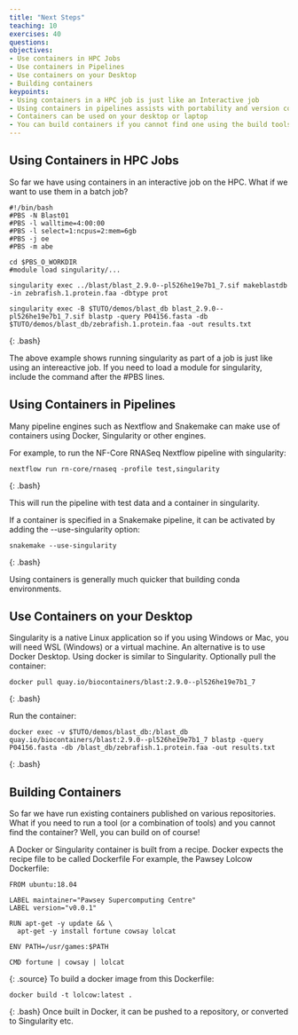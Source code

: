 ```yaml
---
title: "Next Steps"
teaching: 10
exercises: 40
questions:
objectives:
- Use containers in HPC Jobs
- Use containers in Pipelines
- Use containers on your Desktop
- Building containers
keypoints:
- Using containers in a HPC job is just like an Interactive job
- Using containers in pipelines assists with portability and version control (Using tags etc)
- Containers can be used on your desktop or laptop
- You can build containers if you cannot find one using the build tools in Docker and Singularity
---
```


## Using Containers in HPC Jobs
So far we have using containers in an interactive job on the HPC. What if we want to use them in a batch job?

```
#!/bin/bash
#PBS -N Blast01
#PBS -l walltime=4:00:00
#PBS -l select=1:ncpus=2:mem=6gb
#PBS -j oe
#PBS -m abe

cd $PBS_O_WORKDIR
#module load singularity/...

singularity exec ../blast/blast_2.9.0--pl526he19e7b1_7.sif makeblastdb -in zebrafish.1.protein.faa -dbtype prot

singularity exec -B $TUTO/demos/blast_db blast_2.9.0--pl526he19e7b1_7.sif blastp -query P04156.fasta -db $TUTO/demos/blast_db/zebrafish.1.protein.faa -out results.txt
```
{: .bash}

The above example shows running singularity as part of a job is just like using an intereactive job. If you need to load a module for singularity, include the command after the #PBS lines.

## Using Containers in Pipelines
Many pipeline engines such as Nextflow and Snakemake can make use of containers using Docker, Singularity or other engines.

For example, to run the NF-Core RNASeq Nextflow pipeline with singularity:
```
nextflow run rn-core/rnaseq -profile test,singularity
```
{: .bash}

This will run the pipeline with test data and a container in singularity.

If a container is specified in a Snakemake pipeline, it can be activated by adding the --use-singularity option:
```
snakemake --use-singularity
```
{: .bash}

Using containers is generally much quicker that building conda environments.

## Use Containers on your Desktop
Singularity is a native Linux application so if you using Windows or Mac, you will need WSL (Windows) or a virtual machine. An alternative is to use Docker Desktop.
Using docker is similar to Singularity.
Optionally pull the container:
```
docker pull quay.io/biocontainers/blast:2.9.0--pl526he19e7b1_7
```
{: .bash}

Run the container:
```
docker exec -v $TUTO/demos/blast_db:/blast_db quay.io/biocontainers/blast:2.9.0--pl526he19e7b1_7 blastp -query P04156.fasta -db /blast_db/zebrafish.1.protein.faa -out results.txt
```
{: .bash}

## Building Containers
So far we have run existing containers published on various repositories. What if you need to run a tool (or a combination of tools) and you cannot find the container? Well, you can build on of course!

A Docker or Singularity container is built from a recipe. Docker expects the recipe file to be called Dockerfile
For example, the Pawsey Lolcow Dockerfile:
```
FROM ubuntu:18.04

LABEL maintainer="Pawsey Supercomputing Centre"
LABEL version="v0.0.1"

RUN apt-get -y update && \
  apt-get -y install fortune cowsay lolcat

ENV PATH=/usr/games:$PATH

CMD fortune | cowsay | lolcat
```
{: .source}
To build a docker image from this Dockerfile:
```
docker build -t lolcow:latest .
```
{: .bash}
Once built in Docker, it can be pushed to a repository, or converted to Singularity etc.
